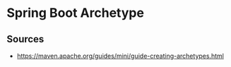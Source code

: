 # Spring Boot Archetype



## Sources
- https://maven.apache.org/guides/mini/guide-creating-archetypes.html